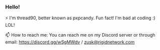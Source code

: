 ### Hello!
⚡ I'm thread90, better known as pxpcandy. Fun fact! I'm bad at coding :) LOL!

📫 How to reach me: You can reach me on my Discord server or through email: https://discord.gg/wSgMWdv / zusk@rigidnetwork.com

<!--
**thread90/thread90** is a ✨ _special_ ✨ repository because its `README.md` (this file) appears on your GitHub profile.

Here are some ideas to get you started:

- 🔭 I’m currently working on ...
- 🌱 I’m currently learning ...
- 👯 I’m looking to collaborate on ...
- 🤔 I’m looking for help with ...
- 💬 Ask me about ...
- 📫 How to reach me: ...
- 😄 Pronouns: ...
- ⚡ Fun fact: ...
-->
